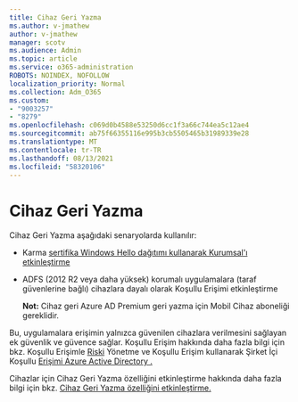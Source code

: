 ```yaml
---
title: Cihaz Geri Yazma
ms.author: v-jmathew
author: v-jmathew
manager: scotv
ms.audience: Admin
ms.topic: article
ms.service: o365-administration
ROBOTS: NOINDEX, NOFOLLOW
localization_priority: Normal
ms.collection: Adm_O365
ms.custom:
- "9003257"
- "8279"
ms.openlocfilehash: c069d0b4588e53250d6cc1f3a66c744ea5c12ae4
ms.sourcegitcommit: ab75f66355116e995b3cb5505465b31989339e28
ms.translationtype: MT
ms.contentlocale: tr-TR
ms.lasthandoff: 08/13/2021
ms.locfileid: "58320106"
---
```

# <a name="device-writeback"></a>Cihaz Geri Yazma

Cihaz Geri Yazma aşağıdaki senaryolarda kullanılır:

- Karma [sertifika Windows Hello dağıtımı kullanarak Kurumsal'ı etkinleştirme](https://docs.microsoft.com/windows/security/identity-protection/hello-for-business/hello-hybrid-cert-trust-prereqs#device-registration)
- ADFS (2012 R2 veya daha yüksek) korumalı uygulamalara (taraf güvenlerine bağlı) cihazlara dayalı olarak Koşullu Erişimi etkinleştirme

    **Not:** Cihaz geri Azure AD Premium geri yazma için Mobil Cihaz aboneliği gereklidir.

Bu, uygulamalara erişimin yalnızca güvenilen cihazlara verilmesini sağlayan ek güvenlik ve güvence sağlar. Koşullu Erişim hakkında daha fazla bilgi için bkz. Koşullu Erişimle [Riski](https://docs.microsoft.com/azure/active-directory/conditional-access/overview) Yönetme ve Koşullu Erişim kullanarak Şirket İçi Koşullu [Erişimi Azure Active Directory .](https://docs.microsoft.com/azure/active-directory/devices/overview)

Cihazlar için Cihaz Geri Yazma özelliğini etkinleştirme hakkında daha fazla bilgi için bkz. [Cihaz Geri Yazma özelliğini etkinleştirme.](https://docs.microsoft.com/azure/active-directory/hybrid/how-to-connect-device-writeback)
